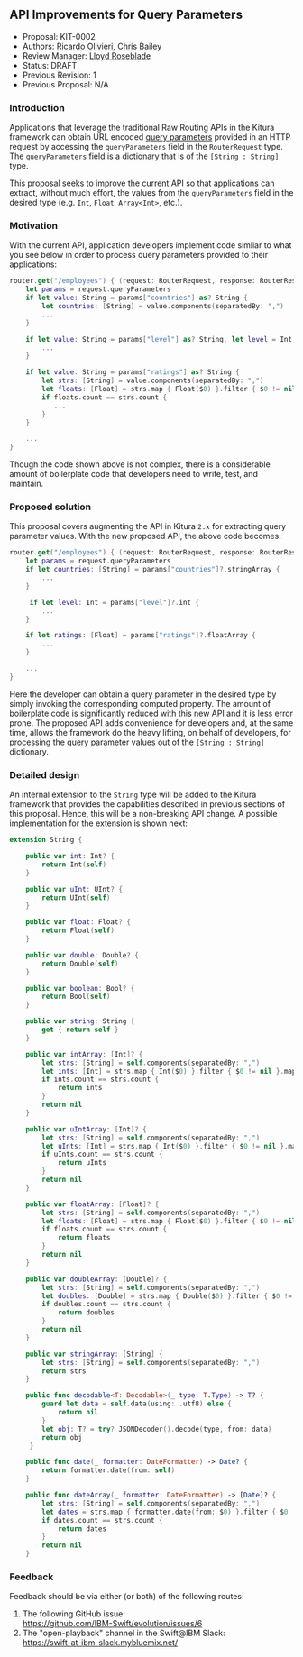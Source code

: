 ## API Improvements for Query Parameters
* Proposal: KIT-0002
* Authors: [Ricardo Olivieri](https://github.com/rolivieri), [Chris Bailey](https://github.com/seabaylea)
* Review Manager: [Lloyd Roseblade](https://github.com/lroseblade)
* Status: DRAFT
* Previous Revision: 1
* Previous Proposal: N/A

### Introduction
Applications that leverage the traditional Raw Routing APIs in the Kitura framework can obtain URL encoded [query parameters](https://en.wikipedia.org/wiki/Query_string) provided in an HTTP request by accessing the `queryParameters` field in the `RouterRequest` type. The `queryParameters` field is a dictionary that is of the `[String : String]` type.

This proposal seeks to improve the current API so that applications can extract, without much effort, the values from the `queryParameters` field in the desired type (e.g. `Int`, `Float`, `Array<Int>`, etc.).

### Motivation
With the current API, application developers implement code similar to what you see below in order to process query parameters provided to their applications:

```swift
router.get("/employees") { (request: RouterRequest, response: RouterResponse, next: @escaping () -> Void) in
    let params = request.queryParameters
    if let value: String = params["countries"] as? String {
        let countries: [String] = value.components(separatedBy: ",")
        ...
    }

    if let value: String = params["level"] as? String, let level = Int(value) {
        ...
    }

    if let value: String = params["ratings"] as? String {
        let strs: [String] = value.components(separatedBy: ",")
        let floats: [Float] = strs.map { Float($0) }.filter { $0 != nil }.map { $0! }
        if floats.count == strs.count {
           ...
        }        
    }

    ...
}
```

Though the code shown above is not complex, there is a considerable amount of boilerplate code that developers need to write, test, and maintain.

### Proposed solution
This proposal covers augmenting the API in Kitura `2.x` for extracting query parameter values. With the new proposed API, the above code becomes:

```swift
router.get("/employees") { (request: RouterRequest, response: RouterResponse, next: @escaping () -> Void) in
    let params = request.queryParameters
    if let countries: [String] = params["countries"]?.stringArray {
        ...
    }

     if let level: Int = params["level"]?.int {
        ...
    }

    if let ratings: [Float] = params["ratings"]?.floatArray {
        ...
    }

    ...
}
```

Here the developer can obtain a query parameter in the desired type by simply invoking the corresponding computed property. The amount of boilerplate code is significantly reduced with this new API and it is less error prone. The proposed API adds convenience for developers and, at the same time, allows the framework do the heavy lifting, on behalf of developers, for processing the query parameter values out of the `[String : String]` dictionary.

### Detailed design

An internal extension to the `String` type will be added to the Kitura framework that provides the capabilities described in previous sections of this proposal. Hence, this will be a non-breaking API change. A possible implementation for the extension is shown next:

```swift
extension String {

    public var int: Int? {
        return Int(self)
    }

    public var uInt: UInt? {
        return UInt(self)
    }

    public var float: Float? {
        return Float(self)
    }

    public var double: Double? {         
        return Double(self)
    }

    public var boolean: Bool? {
        return Bool(self)
    }

    public var string: String {
        get { return self }
    }

    public var intArray: [Int]? {
        let strs: [String] = self.components(separatedBy: ",")
        let ints: [Int] = strs.map { Int($0) }.filter { $0 != nil }.map { $0! }
        if ints.count == strs.count {
            return ints
        }
        return nil
    }

    public var uIntArray: [Int]? {
        let strs: [String] = self.components(separatedBy: ",")
        let uInts: [Int] = strs.map { Int($0) }.filter { $0 != nil }.map { $0! }
        if uInts.count == strs.count {
            return uInts
        }
        return nil
    }

    public var floatArray: [Float]? {
        let strs: [String] = self.components(separatedBy: ",")
        let floats: [Float] = strs.map { Float($0) }.filter { $0 != nil }.map { $0! }
        if floats.count == strs.count {
            return floats
        }
        return nil
    }

    public var doubleArray: [Double]? { 
        let strs: [String] = self.components(separatedBy: ",")
        let doubles: [Double] = strs.map { Double($0) }.filter { $0 != nil }.map { $0! }
        if doubles.count == strs.count {
            return doubles
        }
        return nil
    }

    public var stringArray: [String] {
        let strs: [String] = self.components(separatedBy: ",")
        return strs
    }

    public func decodable<T: Decodable>(_ type: T.Type) -> T? {
        guard let data = self.data(using: .utf8) else {
            return nil
        }
        let obj: T? = try? JSONDecoder().decode(type, from: data)
        return obj
     }

    public func date(_ formatter: DateFormatter) -> Date? {
        return formatter.date(from: self)
    }

    public func dateArray(_ formatter: DateFormatter) -> [Date]? {
        let strs: [String] = self.components(separatedBy: ",")
        let dates = strs.map { formatter.date(from: $0) }.filter { $0 != nil }.map { $0! }
        if dates.count == strs.count {
            return dates
        }
        return nil
    }
```

### Feedback
Feedback should be via either (or both) of the following routes:

1. The following GitHub issue:  
   https://github.com/IBM-Swift/evolution/issues/6
2. The "open-playback" channel in the Swift@IBM Slack:  
   https://swift-at-ibm-slack.mybluemix.net/
